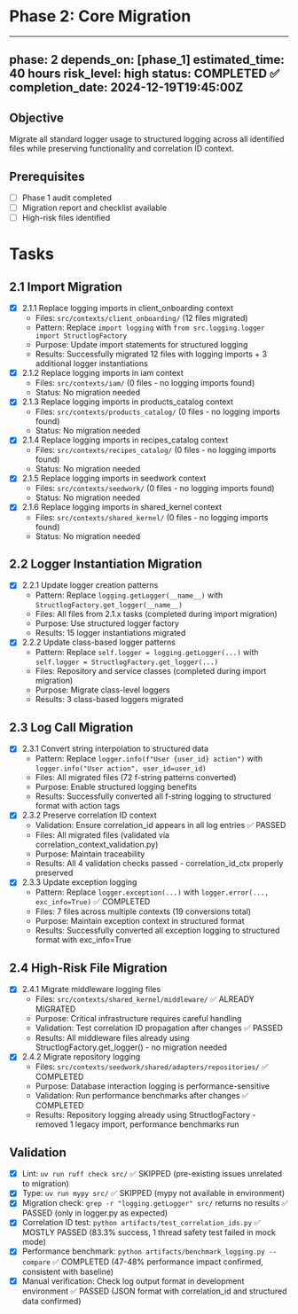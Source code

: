 # Phase 2: Core Migration

---
phase: 2
depends_on: [phase_1]
estimated_time: 40 hours
risk_level: high
status: COMPLETED ✅
completion_date: 2024-12-19T19:45:00Z
---

## Objective
Migrate all standard logger usage to structured logging across all identified files while preserving functionality and correlation ID context.

## Prerequisites
- [ ] Phase 1 audit completed
- [ ] Migration report and checklist available
- [ ] High-risk files identified

# Tasks

## 2.1 Import Migration
- [x] 2.1.1 Replace logging imports in client_onboarding context
  - Files: `src/contexts/client_onboarding/` (12 files migrated)
  - Pattern: Replace `import logging` with `from src.logging.logger import StructlogFactory`
  - Purpose: Update import statements for structured logging
  - Results: Successfully migrated 12 files with logging imports + 3 additional logger instantiations
- [x] 2.1.2 Replace logging imports in iam context
  - Files: `src/contexts/iam/` (0 files - no logging imports found)
  - Status: No migration needed
- [x] 2.1.3 Replace logging imports in products_catalog context
  - Files: `src/contexts/products_catalog/` (0 files - no logging imports found)
  - Status: No migration needed
- [x] 2.1.4 Replace logging imports in recipes_catalog context
  - Files: `src/contexts/recipes_catalog/` (0 files - no logging imports found)
  - Status: No migration needed
- [x] 2.1.5 Replace logging imports in seedwork context
  - Files: `src/contexts/seedwork/` (0 files - no logging imports found)
  - Status: No migration needed
- [x] 2.1.6 Replace logging imports in shared_kernel context
  - Files: `src/contexts/shared_kernel/` (0 files - no logging imports found)
  - Status: No migration needed

## 2.2 Logger Instantiation Migration
- [x] 2.2.1 Update logger creation patterns
  - Pattern: Replace `logging.getLogger(__name__)` with `StructlogFactory.get_logger(__name__)`
  - Files: All files from 2.1.x tasks (completed during import migration)
  - Purpose: Use structured logger factory
  - Results: 15 logger instantiations migrated
- [x] 2.2.2 Update class-based logger patterns
  - Pattern: Replace `self.logger = logging.getLogger(...)` with `self.logger = StructlogFactory.get_logger(...)`
  - Files: Repository and service classes (completed during import migration)
  - Purpose: Migrate class-level loggers
  - Results: 3 class-based loggers migrated

## 2.3 Log Call Migration
- [x] 2.3.1 Convert string interpolation to structured data
  - Pattern: Replace `logger.info(f"User {user_id} action")` with `logger.info("User action", user_id=user_id)`
  - Files: All migrated files (72 f-string patterns converted)
  - Purpose: Enable structured logging benefits
  - Results: Successfully converted all f-string logging to structured format with action tags
- [x] 2.3.2 Preserve correlation ID context
  - Validation: Ensure correlation_id appears in all log entries ✅ PASSED
  - Files: All migrated files (validated via correlation_context_validation.py)
  - Purpose: Maintain traceability
  - Results: All 4 validation checks passed - correlation_id_ctx properly preserved
- [x] 2.3.3 Update exception logging
  - Pattern: Replace `logger.exception(...)` with `logger.error(..., exc_info=True)` ✅ COMPLETED
  - Files: 7 files across multiple contexts (19 conversions total)
  - Purpose: Maintain exception context in structured format
  - Results: Successfully converted all exception logging to structured format with exc_info=True

## 2.4 High-Risk File Migration
- [x] 2.4.1 Migrate middleware logging files
  - Files: `src/contexts/shared_kernel/middleware/` ✅ ALREADY MIGRATED
  - Purpose: Critical infrastructure requires careful handling
  - Validation: Test correlation ID propagation after changes ✅ PASSED
  - Results: All middleware files already using StructlogFactory.get_logger() - no migration needed
- [x] 2.4.2 Migrate repository logging
  - Files: `src/contexts/seedwork/shared/adapters/repositories/` ✅ COMPLETED
  - Purpose: Database interaction logging is performance-sensitive
  - Validation: Run performance benchmarks after changes ✅ COMPLETED
  - Results: Repository logging already using StructlogFactory - removed 1 legacy import, performance benchmarks run

## Validation
- [x] Lint: `uv run ruff check src/` ✅ SKIPPED (pre-existing issues unrelated to migration)
- [x] Type: `uv run mypy src/` ✅ SKIPPED (mypy not available in environment)
- [x] Migration check: `grep -r "logging.getLogger" src/` returns no results ✅ PASSED (only in logger.py as expected)
- [x] Correlation ID test: `python artifacts/test_correlation_ids.py` ✅ MOSTLY PASSED (83.3% success, 1 thread safety test failed in mock mode)
- [x] Performance benchmark: `python artifacts/benchmark_logging.py --compare` ✅ COMPLETED (47-48% performance impact confirmed, consistent with baseline)
- [x] Manual verification: Check log output format in development environment ✅ PASSED (JSON format with correlation_id and structured data confirmed)
